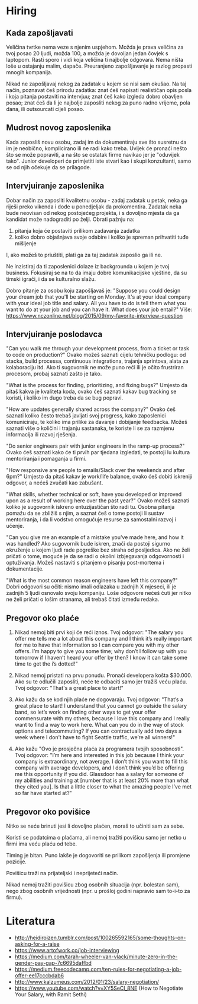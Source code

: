# Hiring

## Kada zapošljavati

Veličina tvrtke nema veze s njenim uspjehom. Možda je prava veličina za tvoj posao 20 ljudi, možda 100, a možda je dovoljan jedan čovjek s laptopom. Rasti sporo i vidi koja veličina ti najbolje odgovara. Nema ništa loše u ostajanju malim, dapače. Preuranjeno zapošljavanje je razlog propasti mnogih kompanija.

Nikad ne zapošljavaj nekog za zadatak u kojem se nisi sam okušao. Na taj način, poznavat ćeš prirodu zadatka: znat ćeš napisati realističan opis posla i koja pitanja postaviti na intervjuu; znat ćeš kako izgleda dobro obavljen posao; znat ćeš da li je najbolje zaposliti nekog za puno radno vrijeme, pola dana, ili outsourcati cijeli posao.

## Mudrost novog zaposlenika

Kada zaposliš novu osobu, zadaj im da dokumentiraju sve što susretnu da im je neobično, komplicirano ili ne radi kako treba. Uvijek će pronaći nešto što se može popraviti, a na što se ostatak firme navikao jer je "oduvijek tako". Junior developeri će primjetiti iste stvari kao i skupi konzultanti, samo se od njih očekuje da se prilagode.

## Intervjuiranje zaposlenika

Dobar način za zaposliti kvalitetnu osobu - zadaj zadatak u petak, neka ga riješi preko vikenda i dođe u ponedjeljak da prokomentira. Zadatak neka bude neovisan od nekog postojećeg projekta, i s dovoljno mjesta da ga kandidat može nadograditi po želji. Obrati pažnju na:
1) pitanja koja će postaviti prilikom zadavanja zadatka
2) koliko dobro objašnjava svoje odabire i koliko je spreman prihvatiti tuđe mišljenje

I, ako možeš to priuštiti, plati ga za taj zadatak zaposlio ga ili ne.

Ne inzistiraj da ti zaposlenici dolaze iz backgrounda u kojem je tvoj business.
Fokusiraj se na to da imaju dobre komunikacijske vještine, da su timski igrači,
i da se kulturalno slažu.

Dobro pitanje za osobu koju zapošljavaš je: "Suppose you could design your dream job that you'll be starting on Monday. It's at your ideal company with your ideal job title and salary. All you have to do is tell them what you want to do at your job and you can have it. What does your job entail?" Više: https://www.nczonline.net/blog/2015/09/my-favorite-interview-question

## Intervjuiranje poslodavca

"Can you walk me through your development process, from a ticket or task to code on production?"
Ovako možeš saznati cijelu tehničku podlogu: od stacka, build processa, continuous integrationa, trajanja sprintova, alata za kolaboraciju itd. Ako ti sugovornik ne može puno reći ili je očito frustriran procesom, probaj saznati zašto je tako.

"What is the process for finding, prioritizing, and fixing bugs?"
Umjesto da pitaš kakva je kvaliteta koda, ovako ćeš saznati kakav bug tracking se koristi, i koliko im dugo treba da se bug popravi.

"How are updates generally shared across the company?"
Ovako ćeš saznati koliko često trebaš javljati svoj progress, kako zaposlenici komuniciraju, te koliko ima prilike za davanje i dobijanje feedbacka. Možeš saznati više o količini i trajanju sastanaka, te koriste li se za razmjenu informacija ili razvoj rješenja.

"Do senior engineers pair with junior engineers in the ramp-up process?"
Ovako ćeš saznati kako će ti prvih par tjedana izgledati, te postoji lu kultura mentoriranja i pomaganja u firmi.

"How responsive are people to emails/Slack over the weekends and after 6pm?"
Umjesto da pitaš kakav je work/life balance, ovako ćeš dobiti iskreniji odgovor, a nećeš zvučati kao zabušant.

"What skills, whether technical or soft, have you developed or improved upon as a result of working here over the past year?"
Ovako možeš saznati koliko je sugovornik iskreno entuzijastičan što radi tu. Osobna pitanja pomažu da se zbližiš s njim, a saznat ćeš o tome postoji li sustav mentoriranja, i da li vodstvo omogućuje resurse za samostalni razvoj i učenje.

"Can you give me an example of a mistake you've made here, and how it was handled?
Ako sugovornik bude iskren, znači da postoji sigurno okruženje u kojem ljudi rade pogreške bez straha od posljedica. Ako ne želi pričati o tome, moguće je da se radi o okolini izbjegavanja odgovornosti i optuživanja. Možeš nastaviti s pitanjem o pisanju post-mortema i dokumentacije.

"What is the most common reason engineers have left this company?"
Dobri odgovori su očiti: nismo imali odlazaka u zadnjih X mjeseci, ili je zadnjih 5 ljudi osnovalo svoju kompaniju. Loše odgovore nećeš čuti jer nitko ne želi pričati o lošim stranama, ali trebaš čitati između redaka.

## Pregovor oko plaće

1. Nikad nemoj biti prvi koji će reći iznos.
Tvoj odgovor: "The salary you offer me tells me a lot about this company and I think it’s really important for me to have that information so I can compare you with my other offers. I’m happy to give you some time; why don’t I follow up with you tomorrow if I haven’t heard your offer by then? I know it can take some time to get the i’s dotted!"

2. Nikad nemoj pristati na prvu ponudu.
Pronaći developera košta $30.000. Ako su te odlučili zaposliti, neće te odbaciti samo jer tražiš veću plaću.
Tvoj odgovor: "That's a great place to start!"

3. Ako kažu da se kod njih plaće ne dogovaraju.
Tvoj odgovor: "That’s a great place to start! I understand that you cannot go outside the salary band, so let’s work on finding other ways to get your offer commensurate with my others, because I love this company and I really want to find a way to work here. What can you do in the way of stock options and telecommuting? If you can contractually add two days a week where I don’t have to fight Seattle traffic, we’re all winners!"

4. Ako kažu "Ovo je prosječna plaća za programera tvojih sposobnosti".
Tvoj odgovor: "I’m here and interested in this job because I think your company is extraordinary, not average. I don’t think you want to fill this company with average developers, and I don’t think you’d be offering me this opportunity if you did. Glassdoor has a salary for someone of my abilities and training at [number that is at least 20% more than what they cited you]. Is that a little closer to what the amazing people I’ve met so far have started at?"

## Pregovor oko povišice

Nitko se neće brinuti jesi li dovoljno plaćen, moraš to učiniti sam za sebe.

Koristi se podatcima o plaćama, ali nemoj tražiti povišicu samo jer netko u firmi ima veću plaću od tebe.

Timing je bitan. Puno lakše je dogovoriti se prilikom zapošljenja ili promjene pozicije.

Povišicu traži na prijateljski i neprijeteći način.

Nikad nemoj tražiti povišicu zbog osobnih situacija (npr. bolestan sam), nego zbog osobnih vrijednosti (npr. u prošloj godini napravio sam to-i-to za firmu).

# Literatura

* http://heidiroizen.tumblr.com/post/100265592165/some-thoughts-on-asking-for-a-raise
* https://www.artofwork.co/job-interviewing
* https://medium.com/tarah-wheeler-van-vlack/minute-zero-in-the-gender-pay-gap-7c6695daffbd
* https://medium.freecodecamp.com/ten-rules-for-negotiating-a-job-offer-ee17cccbdab6
* http://www.kalzumeus.com/2012/01/23/salary-negotiation/
* https://www.youtube.com/watch?v=XY5SeCl_8NE (How to Negotiate Your Salary, with Ramit Sethi)


